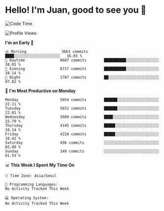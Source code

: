 # Hello! I'm Juan, good to see you 👋

<!--
**Y-k-Y/Y-k-Y** is a ✨ _special_ ✨ repository because its `README.md` (this file) appears on your GitHub profile.

Here are some ideas to get you started:

- 🔭 I’m currently working on ...
- 🌱 I’m currently learning ...
- 👯 I’m looking to collaborate on ...
- 🤔 I’m looking for help with ...
- 💬 Ask me about ...
- 📫 How to reach me: ...
- 😄 Pronouns: ...
- ⚡ Fun fact: ...
-->
<!--
![Profile views](https://gpvc.arturio.dev/Y-k-Y)

[![Omid Nikrah StackOverflow](https://github-readme-stackoverflow.vercel.app/?userID=9517076)](https://stackoverflow.com/users/9517076/i-have-10-fingers)
-->

<!--START_SECTION:waka-->
![Code Time](http://img.shields.io/badge/Code%20Time-1%2C845%20hrs%2031%20mins-blue)

![Profile Views](http://img.shields.io/badge/Profile%20Views-0-blue)

**I'm an Early 🐤** 

```text
🌞 Morning                3663 commits        ████░░░░░░░░░░░░░░░░░░░░░   16.03 % 
🌆 Daytime                8687 commits        ██████████░░░░░░░░░░░░░░░   38.01 % 
🌃 Evening                8717 commits        ██████████░░░░░░░░░░░░░░░   38.14 % 
🌙 Night                  1787 commits        ██░░░░░░░░░░░░░░░░░░░░░░░   07.82 % 
```
📅 **I'm Most Productive on Monday** 

```text
Monday                   5054 commits        ██████░░░░░░░░░░░░░░░░░░░   22.11 % 
Tuesday                  5031 commits        ██████░░░░░░░░░░░░░░░░░░░   22.01 % 
Wednesday                3609 commits        ████░░░░░░░░░░░░░░░░░░░░░   15.79 % 
Thursday                 4145 commits        █████░░░░░░░░░░░░░░░░░░░░   18.14 % 
Friday                   4210 commits        █████░░░░░░░░░░░░░░░░░░░░   18.42 % 
Saturday                 456 commits         ░░░░░░░░░░░░░░░░░░░░░░░░░   02.00 % 
Sunday                   349 commits         ░░░░░░░░░░░░░░░░░░░░░░░░░   01.53 % 
```


📊 **This Week I Spent My Time On** 

```text
🕑︎ Time Zone: Asia/Seoul

💬 Programming Languages: 
No Activity Tracked This Week

💻 Operating System: 
No Activity Tracked This Week
```


<!--END_SECTION:waka-->
